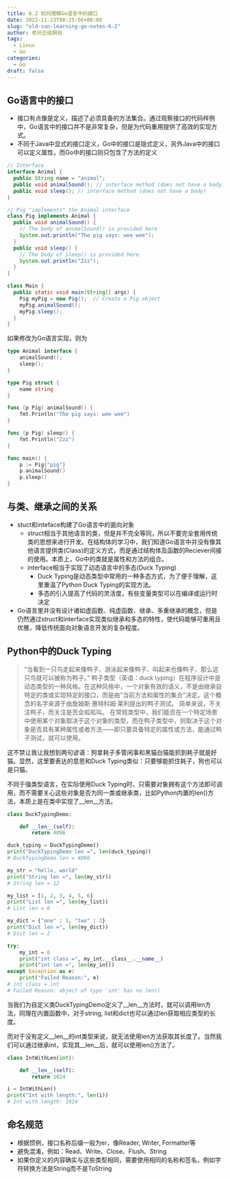 ```yaml
---
title: 6.2 如何理解Go语言中的接口
date: 2022-11-23T08:25:56+08:00
slug: "old-sun-learning-go-notes-6-2"
author: 老孙正经胡说
tags:
  - Linux
  - Go
categories:
  - Go
draft: false
---
```


## Go语言中的接口

- 接口有点像是定义，描述了必须具备的方法集合。通过观察接口的代码样例中，Go语言中的接口并不是非常复杂，但是为代码重用提供了高效的实现方式。
- 不同于Java中显式的接口定义，Go中的接口是隐式定义，另外Java中的接口可以定义属性，而Go中的接口则只包含了方法的定义

```java
// Interface
interface Animal {
  public String name = "animal";
  public void animalSound(); // interface method (does not have a body)
  public void sleep(); // interface method (does not have a body)
}

// Pig "implements" the Animal interface
class Pig implements Animal {
  public void animalSound() {
    // The body of animalSound() is provided here
    System.out.println("The pig says: wee wee");
  }
  public void sleep() {
    // The body of sleep() is provided here
    System.out.println("Zzz");
  }
}

class Main {
  public static void main(String[] args) {
    Pig myPig = new Pig();  // Create a Pig object
    myPig.animalSound();
    myPig.sleep();
  }
}
```

如果修改为Go语言实现，则为

```go
type Animal interface {
    animalSound();
    sleep();
}

type Pig struct {
    name string
}

func (p Pig) animalSound() {
    fmt.Println("The pig says: wee wee")
}

func (p Pig) sleep() {
    fmt.Println("Zzz")
}

func main() {
    p := Pig{"pig"}
    p.animalSound()
    p.sleep()
}
```

## 与类、继承之间的关系

- stuct和inteface构建了Go语言中的面向对象
   - struct相当于其他语言的类，但是并不完全等同，所以不要完全套用传统类的思想来进行开发。在结构体的学习中，我们知道Go语言中并没有像其他语言提供类(Class)的定义方式，而是通过结构体及函数的Reciever间接的使用。本质上，Go中的类就是属性和方法的组合。
   - interface相当于实现了动态语言中的多态(Duck Typing)
      - Duck Typing是动态类型中常用的一种多态方式，为了便于理解，这里重温了Python Duck Typing的实现方法。
      - 多态的引入提高了代码的灵活度，有些变量类型可以在编译或运行时决定
- Go语言里并没有设计诸如虚函数、纯虚函数、继承、多重继承的概念，但是仍然通过struct和interface实现类似继承和多态的特性，使代码能够可重用且优雅，降低传统面向对象语言开发的复杂程度。

## Python中的Duck Typing

> “当看到一只鸟走起来像鸭子、游泳起来像鸭子、叫起来也像鸭子，那么这只鸟就可以被称为鸭子。”
> 鸭子类型（英语：duck typing）在程序设计中是动态类型的一种风格。在这种风格中，一个对象有效的语义，不是由继承自特定的类或实现特定的接口，而是由"当前方法和属性的集合"决定。这个概念的名字来源于由詹姆斯·惠特科姆·莱利提出的鸭子测试。
> 简单来说，不关注鸭子，而关注是否会呱呱叫。
> 在常规类型中，我们能否在一个特定场景中使用某个对象取决于这个对象的类型，而在鸭子类型中，则取决于这个对象是否具有某种属性或者方法——即只要具备特定的属性或方法，能通过鸭子测试，就可以使用。

这不禁让我让我想到两句谚语：狗拿耗子多管闲事和黑猫白猫能抓到耗子就是好猫。显然，这里要表达的意思和Duck Typing类似：只要够能抓住耗子，狗也可以是只猫。

不同于强类型语言，在实际使用Duck Typing时，只需要对象拥有这个方法即可调用，而不需要关心这些对象是否为同一类或继承类，比如Python内置的len()方法，本质上是在类中实现了__len__方法。

```python
class DuckTypingDemo:

    def __len__(self):
        return 4096

duck_typing = DuckTypingDemo()
print("DuckTypingDemo len =", len(duck_typing))
# DuckTypingDemo len = 4096

my_str = "hello, world"
print("String len =", len(my_str))
# String len = 12

my_list = [1, 2, 3, 4, 5, 6]
print("List len =", len(my_list))
# List len = 6

my_dict = {"one" : 1, "two" : 2}
print("Dict len =", len(my_dict))
# Dict len = 2

try:
    my_int = 6
    print("int class =", my_int.__class__.__name__)
    print("int len =", len(my_int))
except Exception as e:
    print("Failed Reason:", e)
# int class = int
# Failed Reason: object of type 'int' has no len()
```

当我们为自定义类DuckTypingDemo定义了__len__方法时，就可以调用len方法，同理在内置函数中，对于string, list和dict也可以通过len获取相应类型的长度。

而对于没有定义__len__的int类型来说，就无法使用len方法获取其长度了。当然我们可以通过继承int，实现其__len__后，就可以使用len()方法了。

```python
class IntWithLen(int):

    def __len__(self):
        return 1024

i = IntWithLen()
print("Int with length:", len(i))
# Int with length: 1024
```

## 命名规范

- 根据惯例，接口名称后缀一般为er，像Reader, Writer, Formatter等
- 避免混淆，例如：Read、Write、Close、Flush、String
- 如果你定义的内容确实与这些类型相同，需要使用相同的名称和签名，例如字符转换方法是String而不是ToString